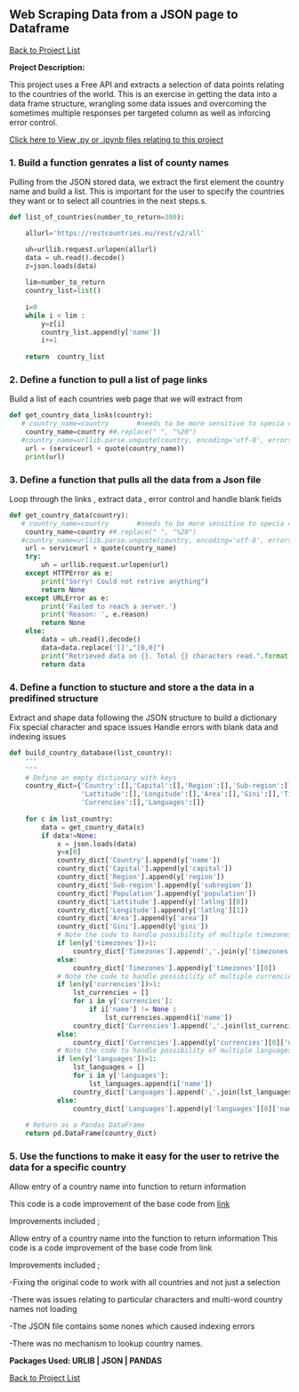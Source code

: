 ## Web Scraping Data from a JSON page to Dataframe 

[Back to Project List](http://emilevdheyde.github.io/)

**Project Description:** 

This project uses a Free API and extracts a selection of data points relating to the countries of the world. This is an exercise in getting the data into a data frame structure, wrangling some data issues and overcoming the sometimes multiple responses per targeted column as well as inforcing error control.

[Click here to View .py or .ipynb files relating to this project](https://github.com/EmileVdHeyde/My-Python-Projects/tree/master/3.JSON%20API)

### 1. Build a function genrates a list of county names

Pulling from the JSON stored data, we extract the first element the country name and build a list. This is important for the user to specify the countries they want or to select all countries in the next steps.s. 

```python
def list_of_countries(number_to_return=300):

    allurl='https://restcountries.eu/rest/v2/all'

    uh=urllib.request.urlopen(allurl)
    data = uh.read().decode()
    z=json.loads(data)
    
    lim=number_to_return 
    country_list=list()
    
    i=0
    while i < lim :
        y=z[i]
        country_list.append(y['name'])
        i+=1 
        
    return  country_list
```

### 2. Define a function to pull a list of page links 

Build a list of each countries web page that we will extract from 

```python
def get_country_data_links(country):
   # country_name=country       #needs to be more sensitive to specia chars and blanks
    country_name=country ##.replace(" ", "%20")
   #country_name=urllib.parse.unquote(country, encoding='utf-8', errors='replace')
    url = (serviceurl + quote(country_name))
    print(url)
```

### 3. Define a function that pulls all the data from a Json file 

Loop through the links , extract data , error control and handle blank fields

```python
def get_country_data(country):
   # country_name=country       #needs to be more sensitive to specia chars and blanks
    country_name=country ##.replace(" ", "%20")
   #country_name=urllib.parse.unquote(country, encoding='utf-8', errors='replace')
    url = serviceurl + quote(country_name)
    try: 
        uh = urllib.request.urlopen(url)
    except HTTPError as e:
        print("Sorry! Could not retrive anything")
        return None
    except URLError as e:
        print('Failed to reach a server.')
        print('Reason: ', e.reason)
        return None
    else:
        data = uh.read().decode()
        data=data.replace('[]',"[0,0]")
        print("Retrieved data on {}. Total {} characters read.".format(country_name,len(data)))
        return data
```

### 4. Define a function to stucture and store a the data in a predifined structure 

Extract and shape data following the JSON structure to build a dictionary
Fix special character and space issues
Handle errors with blank data and indexing issues

```python
def build_country_database(list_country):
    """
    """
    # Define an empty dictionary with keys
    country_dict={'Country':[],'Capital':[],'Region':[],'Sub-region':[],'Population':[],
                  'Lattitude':[],'Longitude':[],'Area':[],'Gini':[],'Timezones':[],
                  'Currencies':[],'Languages':[]}
    
    for c in list_country:
        data = get_country_data(c)
        if data!=None:
            x = json.loads(data)
            y=x[0]
            country_dict['Country'].append(y['name'])
            country_dict['Capital'].append(y['capital'])
            country_dict['Region'].append(y['region'])
            country_dict['Sub-region'].append(y['subregion'])
            country_dict['Population'].append(y['population'])
            country_dict['Lattitude'].append(y['latlng'][0])
            country_dict['Longitude'].append(y['latlng'][1])
            country_dict['Area'].append(y['area'])
            country_dict['Gini'].append(y['gini'])
            # Note the code to handle possibility of multiple timezones as a list
            if len(y['timezones'])>1:
                country_dict['Timezones'].append(','.join(y['timezones']))
            else:
                country_dict['Timezones'].append(y['timezones'][0])
            # Note the code to handle possibility of multiple currencies as dictionaries
            if len(y['currencies'])>1:
                lst_currencies = []
                for i in y['currencies']:
                    if i['name'] != None :
                        lst_currencies.append(i['name'])
                country_dict['Currencies'].append(','.join(lst_currencies))
            else:
                country_dict['Currencies'].append(y['currencies'][0]['name'])
            # Note the code to handle possibility of multiple languages as dictionaries
            if len(y['languages'])>1:
                lst_languages = []
                for i in y['languages']:
                    lst_languages.append(i['name'])
                country_dict['Languages'].append(','.join(lst_languages))
            else:
                country_dict['Languages'].append(y['languages'][0]['name'])
    
    # Return as a Pandas DataFrame
    return pd.DataFrame(country_dict)
```

### 5. Use the functions to make it easy for the user to retrive the data for a specific country

Allow entry of a country name into function to return information


This code is a code improvement of the base code from 
[link](https://github.com/tirthajyoti/Web-Database-Analytics/blob/master/Countries-JSON-API.ipynb)

Improvements included ; 

Allow entry of a country name into the function to return information
This code is a code improvement of the base code from link

Improvements included ;

-Fixing the original code to work with all countries and not just a selection

-There was issues relating to particular characters and multi-word country names not loading

-The JSON file contains some nones which caused indexing errors

-There was no mechanism to lookup country names.


**Packages Used: URLIB | JSON | PANDAS**

[Back to Project List](http://emilevdheyde.github.io/)

